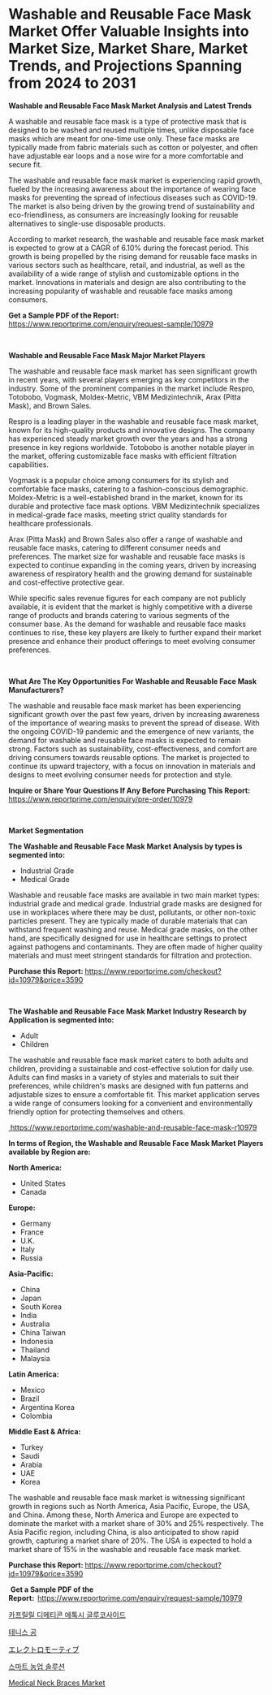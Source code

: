 <p><h1>Washable and Reusable Face Mask Market Offer Valuable Insights into Market Size, Market Share, Market Trends, and Projections Spanning from 2024 to 2031</h1></p><p><strong>Washable and Reusable Face Mask Market Analysis and Latest Trends</strong></p>
<p><p>A washable and reusable face mask is a type of protective mask that is designed to be washed and reused multiple times, unlike disposable face masks which are meant for one-time use only. These face masks are typically made from fabric materials such as cotton or polyester, and often have adjustable ear loops and a nose wire for a more comfortable and secure fit.</p><p>The washable and reusable face mask market is experiencing rapid growth, fueled by the increasing awareness about the importance of wearing face masks for preventing the spread of infectious diseases such as COVID-19. The market is also being driven by the growing trend of sustainability and eco-friendliness, as consumers are increasingly looking for reusable alternatives to single-use disposable products.</p><p>According to market research, the washable and reusable face mask market is expected to grow at a CAGR of 6.10% during the forecast period. This growth is being propelled by the rising demand for reusable face masks in various sectors such as healthcare, retail, and industrial, as well as the availability of a wide range of stylish and customizable options in the market. Innovations in materials and design are also contributing to the increasing popularity of washable and reusable face masks among consumers.</p></p>
<p><strong>Get a Sample PDF of the Report:&nbsp;</strong> <a href="https://www.reportprime.com/enquiry/request-sample/10979">https://www.reportprime.com/enquiry/request-sample/10979</a></p>
<p>&nbsp;</p>
<p><strong>Washable and Reusable Face Mask Major Market Players</strong></p>
<p><p>The washable and reusable face mask market has seen significant growth in recent years, with several players emerging as key competitors in the industry. Some of the prominent companies in the market include Respro, Totobobo, Vogmask, Moldex-Metric, VBM Medizintechnik, Arax (Pitta Mask), and Brown Sales.</p><p>Respro is a leading player in the washable and reusable face mask market, known for its high-quality products and innovative designs. The company has experienced steady market growth over the years and has a strong presence in key regions worldwide. Totobobo is another notable player in the market, offering customizable face masks with efficient filtration capabilities.</p><p>Vogmask is a popular choice among consumers for its stylish and comfortable face masks, catering to a fashion-conscious demographic. Moldex-Metric is a well-established brand in the market, known for its durable and protective face mask options. VBM Medizintechnik specializes in medical-grade face masks, meeting strict quality standards for healthcare professionals.</p><p>Arax (Pitta Mask) and Brown Sales also offer a range of washable and reusable face masks, catering to different consumer needs and preferences. The market size for washable and reusable face masks is expected to continue expanding in the coming years, driven by increasing awareness of respiratory health and the growing demand for sustainable and cost-effective protective gear.</p><p>While specific sales revenue figures for each company are not publicly available, it is evident that the market is highly competitive with a diverse range of products and brands catering to various segments of the consumer base. As the demand for washable and reusable face masks continues to rise, these key players are likely to further expand their market presence and enhance their product offerings to meet evolving consumer preferences.</p></p>
<p>&nbsp;</p>
<p><strong>What Are The Key Opportunities For Washable and Reusable Face Mask Manufacturers?</strong></p>
<p><p>The washable and reusable face mask market has been experiencing significant growth over the past few years, driven by increasing awareness of the importance of wearing masks to prevent the spread of disease. With the ongoing COVID-19 pandemic and the emergence of new variants, the demand for washable and reusable face masks is expected to remain strong. Factors such as sustainability, cost-effectiveness, and comfort are driving consumers towards reusable options. The market is projected to continue its upward trajectory, with a focus on innovation in materials and designs to meet evolving consumer needs for protection and style.</p></p>
<p><strong>Inquire or Share Your Questions If Any Before Purchasing This Report:</strong> <a href="https://www.reportprime.com/enquiry/pre-order/10979">https://www.reportprime.com/enquiry/pre-order/10979</a></p>
<p>&nbsp;</p>
<p><strong>Market Segmentation</strong></p>
<p><strong>The Washable and Reusable Face Mask Market Analysis by types is segmented into:</strong></p>
<p><ul><li>Industrial Grade</li><li>Medical Grade</li></ul></p>
<p><p>Washable and reusable face masks are available in two main market types: industrial grade and medical grade. Industrial grade masks are designed for use in workplaces where there may be dust, pollutants, or other non-toxic particles present. They are typically made of durable materials that can withstand frequent washing and reuse. Medical grade masks, on the other hand, are specifically designed for use in healthcare settings to protect against pathogens and contaminants. They are often made of higher quality materials and must meet stringent standards for filtration and protection.</p></p>
<p><strong>Purchase this Report:&nbsp;</strong><a href="https://www.reportprime.com/checkout?id=10979&price=3590">https://www.reportprime.com/checkout?id=10979&price=3590</a></p>
<p>&nbsp;</p>
<p><strong>The Washable and Reusable Face Mask Market Industry Research by Application is segmented into:</strong></p>
<p><ul><li>Adult</li><li>Children</li></ul></p>
<p><p>The washable and reusable face mask market caters to both adults and children, providing a sustainable and cost-effective solution for daily use. Adults can find masks in a variety of styles and materials to suit their preferences, while children's masks are designed with fun patterns and adjustable sizes to ensure a comfortable fit. This market application serves a wide range of consumers looking for a convenient and environmentally friendly option for protecting themselves and others.</p></p>
<p><a href="https://www.reportprime.com/washable-and-reusable-face-mask-r10979">&nbsp;https://www.reportprime.com/washable-and-reusable-face-mask-r10979</a></p>
<p><strong>In terms of Region, the Washable and Reusable Face Mask Market Players available by Region are:</strong></p>
<p>
    <p> <strong> North America: </strong>
        <ul>
            <li>United States</li>
            <li>Canada</li>
        </ul>
        </p> 
    <p> <strong> Europe: </strong>
        <ul>
            <li>Germany</li>
            <li>France</li>
            <li>U.K.</li>
            <li>Italy</li>
            <li>Russia</li>
        </ul>
        </p> 
    <p> <strong> Asia-Pacific: </strong>
        <ul>
            <li>China</li>
            <li>Japan</li>
            <li>South Korea</li>
            <li>India</li>
            <li>Australia</li>
            <li>China Taiwan</li>
            <li>Indonesia</li>
            <li>Thailand</li>
            <li>Malaysia</li>
        </ul>
        </p> 
    <p> <strong> Latin America: </strong>
        <ul>
            <li>Mexico</li>
            <li>Brazil</li>
            <li>Argentina Korea</li>
            <li>Colombia</li>
        </ul>
        </p> 
    <p> <strong> Middle East & Africa: </strong>
        <ul>
            <li>Turkey</li>
            <li>Saudi</li>
            <li>Arabia</li>
            <li>UAE</li>
            <li>Korea</li>
        </ul>
    </p>
    </p>
<p><p>The washable and reusable face mask market is witnessing significant growth in regions such as North America, Asia Pacific, Europe, the USA, and China. Among these, North America and Europe are expected to dominate the market with a market share of 30% and 25% respectively. The Asia Pacific region, including China, is also anticipated to show rapid growth, capturing a market share of 20%. The USA is expected to hold a market share of 15% in the washable and reusable face mask market.</p></p>
<p><strong>Purchase this Report: </strong><a href="https://www.reportprime.com/checkout?id=10979&price=3590">https://www.reportprime.com/checkout?id=10979&price=3590</a></p>
<p>&nbsp;<strong>Get a Sample PDF of the Report:&nbsp;&nbsp;</strong><a href="https://www.reportprime.com/enquiry/request-sample/10979">https://www.reportprime.com/enquiry/request-sample/10979</a></p>
<p><strong></strong></p>
<p><p><a href="https://medium.com/@brisamorar2023/%EC%B9%B4%ED%94%84%EB%A6%B4%EB%A6%B4-%EB%8B%A4%EC%9D%B4%EB%A9%94%ED%8B%B0%EC%BD%98-%EC%97%90%ED%86%A1%EC%8B%9C-%EA%B8%80%EB%A3%A8%EC%BD%94%EC%82%AC%EC%9D%B4%EB%93%9C-%EC%8B%9C%EC%9E%A5-%EA%B7%9C%EB%AA%A8-cagr-2024-2030%EB%85%84-%ED%8A%B8%EB%A0%8C%EB%93%9C-76745b5de355">카프릴릴 디메티콘 에톡시 글루코사이드</a></p><p><a href="https://github.com/sammyUltyylrich9067856/Market-Research-Report-List-1/blob/main/107726122245.md">테니스 공</a></p><p><a href="https://github.com/ReyesKohler20231/Market-Research-Report-List-1/blob/main/788824324290.md">エレクトロモーティブ</a></p><p><a href="https://github.com/Elenrrera7685/Market-Research-Report-List-1/blob/main/275774322244.md">스마트 농업 솔루션</a></p><p><a href="https://github.com/Whitneyboyettebo9kiw7yr13/Market-Research-Report-List-2/blob/main/medical-neck-braces-market.md">Medical Neck Braces Market</a></p></p>